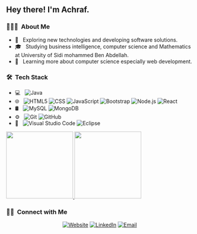 <h2> Hey there! I'm Achraf.</h2>

<h3> 👨🏻‍💻 &nbsp;About Me </h3>

- 🤔 &nbsp; Exploring new technologies and developing software solutions.
- 🎓 &nbsp; Studying business intelligence, computer science and Mathematics at University of Sidi mohammed Ben Abdellah.
- 🌱 &nbsp; Learning more about computer science especially web development.

<h3> 🛠 &nbsp;Tech Stack</h3>

- 💻 &nbsp;
  ![Java](https://img.shields.io/badge/-Java-333333?style=flat&logo=Java&logoColor=007396)
- 🌐 &nbsp;
  ![HTML5](https://img.shields.io/badge/-HTML5-333333?style=flat&logo=HTML5)
  ![CSS](https://img.shields.io/badge/-CSS-333333?style=flat&logo=CSS3&logoColor=1572B6)
  ![JavaScript](https://img.shields.io/badge/-JavaScript-333333?style=flat&logo=javascript)
  ![Bootstrap](https://img.shields.io/badge/-Bootstrap-333333?style=flat&logo=bootstrap&logoColor=563D7C)
  ![Node.js](https://img.shields.io/badge/-Node.js-333333?style=flat&logo=node.js)
  ![React](https://img.shields.io/badge/-React-333333?style=flat&logo=react)
- 🛢 &nbsp;
  ![MySQL](https://img.shields.io/badge/-MySQL-333333?style=flat&logo=mysql)
  ![MongoDB](https://img.shields.io/badge/-MongoDB-333333?style=flat&logo=mongodb)
- ⚙️ &nbsp;
  ![Git](https://img.shields.io/badge/-Git-333333?style=flat&logo=git)
  ![GitHub](https://img.shields.io/badge/-GitHub-333333?style=flat&logo=github)
- 🔧 &nbsp;
  ![Visual Studio Code](https://img.shields.io/badge/-Visual%20Studio%20Code-333333?style=flat&logo=visual-studio-code&logoColor=007ACC)
  ![Eclipse](https://img.shields.io/badge/-Eclipse-333333?style=flat&logo=eclipse-ide&logoColor=2C2255)
  

<a href="https://github.com/AVS1508">
  <img height="180em" src="https://github-readme-stats.vercel.app/api?username=achrafbouisk&theme=buefy&show_icons=true" />
  <img height="180em" src="https://github-readme-stats.vercel.app/api/top-langs/?username=achrafbouisk&theme=buefy&layout=compact" />
</a>

<br/>

<h3> 🤝🏻 &nbsp;Connect with Me </h3>

<p align="center">
<a href="https://www.portfolio-re.netlify.app/"><img alt="Website" src="https://img.shields.io/badge/Website-Myportfolio-blue?style=flat-square&logo=google-chrome"></a>
<a href="https://www.linkedin.com/in/achraf-bouisk-3660641b6/"><img alt="LinkedIn" src="https://img.shields.io/badge/LinkedIn-Achrafbouisk-blue?style=flat-square&logo=linkedin"></a>
<a href="mailto:achrafbsk13@gmail.com"><img alt="Email" src="https://img.shields.io/badge/Email-achrafbsk13@gmail.com-blue?style=flat-square&logo=gmail"></a>
</p>
